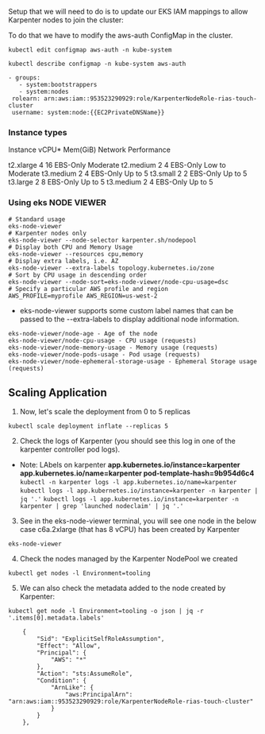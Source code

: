 Setup that we will need to do is to update our EKS IAM mappings to allow Karpenter nodes to join the cluster:

To do that we have to modify the aws-auth ConfigMap in the cluster.

```
kubectl edit configmap aws-auth -n kube-system

kubectl describe configmap -n kube-system aws-auth

```

 ```
- groups:
    - system:bootstrappers
    - system:nodes
  rolearn: arn:aws:iam::953523290929:role/KarpenterNodeRole-rias-touch-cluster
  username: system:node:{{EC2PrivateDNSName}}
 ```


### Instance types
Instance	vCPU*	 Mem(GiB) Network Performance

t2.xlarge	4	    	16	 EBS-Only	Moderate
t2.medium	2	        4	 EBS-Only   Low to Moderate
t3.medium	2	        4	EBS-Only    Up to 5
t3.small	2           2	EBS-Only    Up to 5
t3.large	2	        8	EBS-Only	Up to 5
t3.medium	2	        4	EBS-Only    Up to 5




### Using eks NODE VIEWER
```
# Standard usage
eks-node-viewer
# Karpenter nodes only
eks-node-viewer --node-selector karpenter.sh/nodepool
# Display both CPU and Memory Usage
eks-node-viewer --resources cpu,memory
# Display extra labels, i.e. AZ
eks-node-viewer --extra-labels topology.kubernetes.io/zone
# Sort by CPU usage in descending order
eks-node-viewer --node-sort=eks-node-viewer/node-cpu-usage=dsc
# Specify a particular AWS profile and region
AWS_PROFILE=myprofile AWS_REGION=us-west-2
```

- eks-node-viewer supports some custom label names that can be passed to the --extra-labels to display additional node information.
```
eks-node-viewer/node-age - Age of the node
eks-node-viewer/node-cpu-usage - CPU usage (requests)
eks-node-viewer/node-memory-usage - Memory usage (requests)
eks-node-viewer/node-pods-usage - Pod usage (requests)
eks-node-viewer/node-ephemeral-storage-usage - Ephemeral Storage usage (requests)
```

## Scaling Application

1. Now, let's scale the deployment from 0 to 5 replicas

`kubectl scale deployment inflate --replicas 5`

2. Check the logs of Karpenter (you should see this log in one of the karpenter controller pod logs).
- Note: LAbels on karpenter
**app.kubernetes.io/instance=karpenter app.kubernetes.io/name=karpenter pod-template-hash=9b954d6c4**
`kubectl -n karpenter logs -l app.kubernetes.io/name=karpenter`
`kubectl logs -l app.kubernetes.io/instance=karpenter -n karpenter | jq '.'`
`kubectl logs -l app.kubernetes.io/instance=karpenter -n karpenter | grep 'launched nodeclaim' | jq '.'`
3. See in the eks-node-viewer terminal, you will see one node in the below case c6a.2xlarge (that has 8 vCPU) has been created by Karpenter

`eks-node-viewer`

4. Check the nodes managed by the Karpenter NodePool we created

`kubectl get nodes -l Environment=tooling`

5. We can also check the metadata added to the node created by Karpenter:

`kubectl get node -l Environment=tooling -o json | jq -r '.items[0].metadata.labels'`



        {
            "Sid": "ExplicitSelfRoleAssumption",
            "Effect": "Allow",
            "Principal": {
                "AWS": "*"
            },
            "Action": "sts:AssumeRole",
            "Condition": {
                "ArnLike": {
                    "aws:PrincipalArn": "arn:aws:iam::953523290929:role/KarpenterNodeRole-rias-touch-cluster"
                }
            }
        },